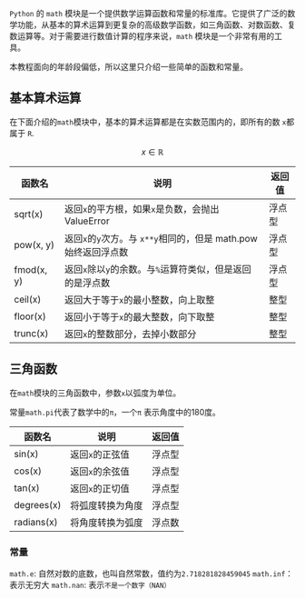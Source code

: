 `Python` 的 `math` 模块是一个提供数学运算函数和常量的标准库。它提供了广泛的数学功能，从基本的算术运算到更复杂的高级数学函数，如三角函数、对数函数、复数运算等。对于需要进行数值计算的程序来说，`math` 模块是一个非常有用的工具。

本教程面向的年龄段偏低，所以这里只介绍一些简单的函数和常量。

## 基本算术运算

在下面介绍的`math`模块中，基本的算术运算都是在实数范围内的，即所有的数 `x`都属于 `R`.

$$ x \in \mathbb{R} $$

| 函数名        | 说明                                         | 返回值 |
| ---------- | ------------------------------------------ | --- |
| sqrt(x)    | 返回`x`的平方根，如果`x`是负数，会抛出 ValueError          | 浮点型 |
| pow(x, y)  | 返回`x`的`y`次方。与 `x**y`相同的，但是 math.pow始终返回浮点数 | 浮点型 |
| fmod(x, y) | 返回`x`除以`y`的余数。与`%`运算符类似，但是返回的是浮点数          | 浮点型 |
| ceil(x)    | 返回大于等于`x`的最小整数，向上取整                        | 整型  |
| floor(x)   | 返回小于等于`x`的最大整数，向下取整                        | 整型  |
| trunc(x)   | 返回`x`的整数部分，去掉小数部分                          | 整型  |

## 三角函数

在`math`模块的三角函数中，参数`x`以弧度为单位。

常量`math.pi`代表了数学中的`π`，一个`π` 表示角度中的180度。

| 函数名        | 说明        | 返回值 |
| ---------- | --------- | --- |
| sin(x)     | 返回`x`的正弦值 | 浮点型 |
| cos(x)     | 返回`x`的余弦值 | 浮点型 |
| tan(x)     | 返回`x`的正切值 | 浮点型 |
| degrees(x) | 将弧度转换为角度  | 浮点型 |
| radians(x) | 将角度转换为弧度  | 浮点数 |

### 常量

`math.e`: 自然对数的底数，也叫自然常数，值约为`2.718281828459045`
`math.inf`：表示无穷大
`math.nan`: 表示`不是一个数字（NAN）`
